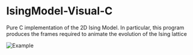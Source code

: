 # IsingModel-Visual-C
Pure C implementation of the 2D Ising Model. In particular, this program produces the frames required to animate the evolution of the Ising lattice

![Example](https://github.com/ethank5149/IsingModel-Visual-C/blob/master/isinganimation.gif)

